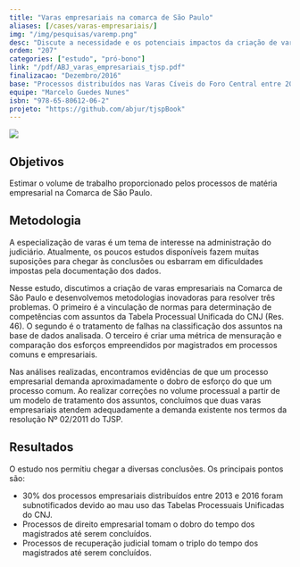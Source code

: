 ```yaml
---
title: "Varas empresariais na comarca de São Paulo"
aliases: [/cases/varas-empresariais/]
img: "/img/pesquisas/varemp.png"
desc: "Discute a necessidade e os potenciais impactos da criação de varas empresariais na comarca de São Paulo."
ordem: "207"
categories: ["estudo", "pró-bono"]
link: "/pdf/ABJ_varas_empresariais_tjsp.pdf"
finalizacao: "Dezembro/2016"
base: "Processos distribuídos nas Varas Cíveis do Foro Central entre 2013 e 2015"
equipe: "Marcelo Guedes Nunes"
isbn: "978-65-80612-06-2"
projeto: "https://github.com/abjur/tjspBook"
---
```


![](/img/pesquisas/varemp.png)

## Objetivos

Estimar o volume de trabalho proporcionado pelos processos de matéria empresarial na Comarca de São Paulo.

## Metodologia

A especialização de varas é um tema de interesse na administração do judiciário. Atualmente, os poucos estudos disponíveis fazem muitas suposições para chegar às conclusões ou esbarram em dificuldades impostas pela documentação dos dados.

Nesse estudo, discutimos a criação de varas empresariais na Comarca de São Paulo e desenvolvemos metodologias inovadoras para resolver três problemas. O primeiro é a vinculação de normas para determinação de competências com assuntos da Tabela Processual Unificada do CNJ (Res. 46). O segundo é o tratamento de falhas na classificação dos assuntos na base de dados analisada. O terceiro é criar uma métrica de mensuração e comparação dos esforços empreendidos por magistrados em processos comuns e empresariais.

Nas análises realizadas, encontramos evidências de que um processo empresarial demanda aproximadamente o dobro de esforço do que um processo comum. Ao realizar correções no volume processual a partir de um modelo de tratamento dos assuntos, concluímos que duas varas empresariais atendem adequadamente a demanda existente nos termos da resolução Nº 02/2011 do TJSP.

## Resultados

O estudo nos permitiu chegar a diversas conclusões. Os principais pontos são:

- 30% dos processos empresariais distribuídos entre 2013 e 2016 foram subnotificados devido ao mau uso das Tabelas Processuais Unificadas do CNJ.
- Processos de direito empresarial tomam o dobro do tempo dos magistrados até serem concluídos.
- Processos de recuperação judicial tomam o triplo do tempo dos magistrados até serem concluídos.



